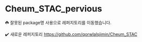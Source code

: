 # Cheum_STAC_pervious

☘️ 잘못된 package명 사용으로 레퍼지토리를 이동했습니다.

✔️ 새로운 레퍼지토리 https://github.com/qorwlalsjimin/Cheum_STAC
